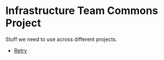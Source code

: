 Infrastructure Team Commons Project
===================================

Stuff we need to use across different projects.

* [Retry](./retry/README.md)


